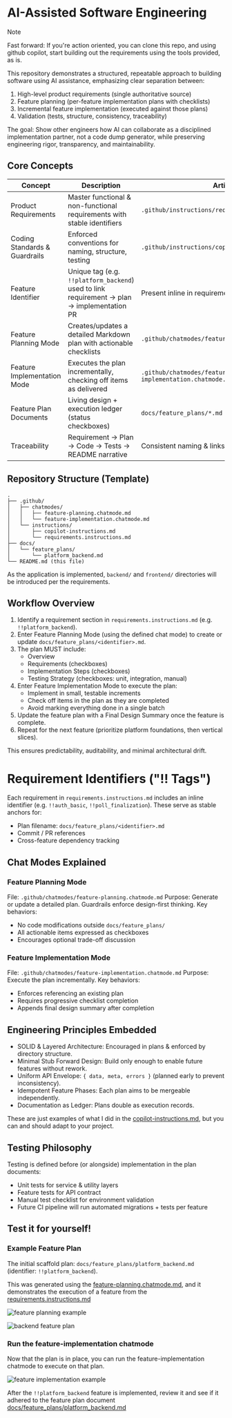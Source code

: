 # AI-Assisted Software Engineering

> [!NOTE]  
> Fast forward: If you're action oriented, you can clone this repo, and using github copilot, start building out the requirements using the tools provided, as is.

This repository demonstrates a structured, repeatable approach to building software using AI assistance, emphasizing clear separation between:

1. High-level product requirements (single authoritative source)
2. Feature planning (per-feature implementation plans with checklists)
3. Incremental feature implementation (executed against those plans)
4. Validation (tests, structure, consistency, traceability)

The goal: Show other engineers how AI can collaborate as a disciplined implementation partner, not a code dump generator, while preserving engineering rigor, transparency, and maintainability.

## Core Concepts

| Concept | Description | Artifacts |
|---------|-------------|-----------|
| Product Requirements | Master functional & non-functional requirements with stable identifiers | `.github/instructions/requirements.instructions.md` |
| Coding Standards & Guardrails | Enforced conventions for naming, structure, testing | `.github/instructions/copilot-instructions.md` |
| Feature Identifier | Unique tag (e.g. `!!platform_backend`) used to link requirement → plan → implementation PR | Present inline in requirements file |
| Feature Planning Mode | Creates/updates a detailed Markdown plan with actionable checklists | `.github/chatmodes/feature-planning.chatmode.md` |
| Feature Implementation Mode | Executes the plan incrementally, checking off items as delivered | `.github/chatmodes/feature-implementation.chatmode.md` |
| Feature Plan Documents | Living design + execution ledger (status checkboxes) | `docs/feature_plans/*.md` |
| Traceability | Requirement → Plan → Code → Tests → README narrative | Consistent naming & links |

## Repository Structure (Template)

```
.
├── .github/
│   ├── chatmodes/
│   │   ├── feature-planning.chatmode.md
│   │   └── feature-implementation.chatmode.md
│   └── instructions/
│       ├── copilot-instructions.md
│       └── requirements.instructions.md
├── docs/
│   └── feature_plans/
│       └── platform_backend.md
└── README.md (this file)
```

As the application is implemented, `backend/` and `frontend/` directories will be introduced per the requirements.

## Workflow Overview

1. Identify a requirement section in `requirements.instructions.md` (e.g. `!!platform_backend`).
2. Enter Feature Planning Mode (using the defined chat mode) to create or update `docs/feature_plans/<identifier>.md`.
3. The plan MUST include:
   - Overview
   - Requirements (checkboxes)
   - Implementation Steps (checkboxes)
   - Testing Strategy (checkboxes: unit, integration, manual)
4. Enter Feature Implementation Mode to execute the plan:
   - Implement in small, testable increments
   - Check off items in the plan as they are completed
   - Avoid marking everything done in a single batch
5. Update the feature plan with a Final Design Summary once the feature is complete.
6. Repeat for the next feature (prioritize platform foundations, then vertical slices).

This ensures predictability, auditability, and minimal architectural drift.

# Requirement Identifiers ("!! Tags")

Each requirement in `requirements.instructions.md` includes an inline identifier (e.g. `!!auth_basic`, `!!poll_finalization`). These serve as stable anchors for:
* Plan filename: `docs/feature_plans/<identifier>.md`
* Commit / PR references
* Cross-feature dependency tracking

## Chat Modes Explained

### Feature Planning Mode
File: `.github/chatmodes/feature-planning.chatmode.md`
Purpose: Generate or update a detailed plan. Guardrails enforce design-first thinking.
Key behaviors:
* No code modifications outside `docs/feature_plans/`
* All actionable items expressed as checkboxes
* Encourages optional trade-off discussion

### Feature Implementation Mode
File: `.github/chatmodes/feature-implementation.chatmode.md`
Purpose: Execute the plan incrementally.
Key behaviors:
* Enforces referencing an existing plan
* Requires progressive checklist completion
* Appends final design summary after completion

## Engineering Principles Embedded

* SOLID & Layered Architecture: Encouraged in plans & enforced by directory structure.
* Minimal Stub Forward Design: Build only enough to enable future features without rework.
* Uniform API Envelope: `{ data, meta, errors }` (planned early to prevent inconsistency).
* Idempotent Feature Phases: Each plan aims to be mergeable independently.
* Documentation as Ledger: Plans double as execution records.

These are just examples of what I did in the [copilot-instructions.md](.github/instructions/copilot-instructions.md), but you can and should adapt to your project.

## Testing Philosophy

Testing is defined before (or alongside) implementation in the plan documents:
* Unit tests for service & utility layers
* Feature tests for API contract
* Manual test checklist for environment validation
* Future CI pipeline will run automated migrations + tests per feature

## Test it for yourself!

### Example Feature Plan

The initial scaffold plan: `docs/feature_plans/platform_backend.md` (identifier: `!!platform_backend`).

This was generated using the [feature-planning.chatmode.md](.github/chatmodes/feature-planning.chatmode.md), and it demonstrates the execution of a feature from the [requirements.instructions.md](.github/instructions/requirements.instructions.md)

![feature planning example](images/feature-planning.png)

![backend feature plan](images/platform-backend-feature-plan.png)

### Run the feature-implementation chatmode

Now that the plan is in place, you can run the feature-implementation chatmode to execute on that plan.

![feature implementation example](images/feature-implementation.png)

After the `!!platform_backend` feature is implemented, review it and see if it adhered to the feature plan document [docs/feature_plans/platform_backend.md](docs/feature_plans/platform_backend.md)
